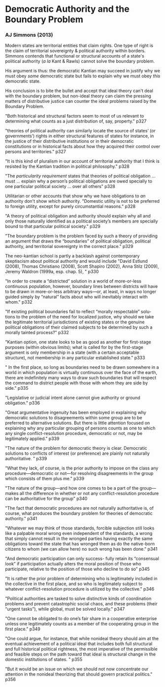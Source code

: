 # Democratic Authority and the Boundary Problem

### AJ Simmons (2013)


Modern states are territorial entities that claim rights.  One type of right is the claim of territorial sovereignty & political authority within borders.  Simmons contends that functional or structural accounts of a state's political authority (_a la_ Kant & Rawls) cannot solve the boundary problem.

His argument is thus: the democratic Kantian may succeed in justify why we must obey _some_ democratic state but fails to explain why we must obey _this_ democratic state.

His conclusion is to bite the bullet and accept that ideal theory can't deal with the boundary problem, but non-ideal theory can claim the pressing matters of distributive justice can counter the ideal problems raised by the Boundary Problem.

"Both historical and structural factors seem to most of us relevant to determining what counts as a just distribution of, say, property." p327

"theories of political authority can similarly locate the source of states’ (or governments’) rights in either structural features of states for instance, in the justice of their distributive institutions or in their democratic constitutions or in historical facts about how they acquired their control over persons and territories." p327

"It is this kind of pluralism in our account of territorial authority that I think is resisted by the Kantian tradition in political philosophy." p328

"The _particularity requirement_ states that theories of political obligation ... must ... explain why a person’s political obligations are owed specially to one particular political society ... over all others" p328

Utilitarian or other accounts that show why we have obligations to _an_ authority don't show _which_ authority.  "Domestic utility is not to be preferred to foreign utility, except for purely circumstantial reasons." p328

"A theory of political obligation and authority should explain why all and only those naturally identified as a political society’s members are specially bound to that particular political society." p329

"The boundary problem is the problem faced by such a theory of providing an argument that draws the “boundaries” of political obligation, political authority, and territorial sovereignty in the correct place." p329

The neo-kantian school is partly a backlash against contemporary skeptiscism about political authority and would include "David Estlund (2008), Thomas Christiano (2008), Scott Shapiro (2002), Anna Stilz (2009), Jeremy Waldron (1999a, esp. chap. 5), " p330

"In order to create a “districted” solution in a world of more-or-less continuous population, however, boundary lines between districts will have to be drawn in more-or-less arbitrary ways—or, at least, in ways no longer guided simply by “natural” facts about who will inevitably interact with whom." p332

"If existing political boundaries fail to reflect “morally respectable” solu- tions to the problem of the need for localized justice, why should we take the legitimate territorial jurisdictions of existing states or the genuine political obligations of their claimed subjects to be determined by such a morally tainted process?" p332

"Kantian option, one state looks to be as good as another for first-stage purposes (within obvious limits); what is called for by the first-stage argument is only membership in a state (with a certain acceptable structure), not membership in any particular established state." p333

" In the first place, so long as boundaries need to be drawn somewhere in a world in which population is virtually continuous over the face of the earth, there are indefinitely many ways to draw such boundaries that will respect the command to district people with those with whom they are side by side." p335

"Legislative or judicial intent alone cannot give authority or ground obligation." p336

"Great argumentative ingenuity has been employed in explaining why democratic solutions to disagreements within some group are to be preferred to alternative solutions. But there is little attention focused on explaining why any particular grouping of persons counts as one to which any single conflict-resolution procedure, democratic or not, may be legitimately applied." p339

"The nature of the problem for democratic theory is clear. Democratic solutions to conflicts of interest (or preference) are plainly not naturally authoritative. " p339

"What they lack, of course, is the prior authority to impose on the class any procedure—democratic or not—for resolving disagreements in the group which consists of them plus me." p339

"The nature of the group—and how one comes to be a part of the group—makes all the difference in whether or not any conflict-resolution procedure can be authoritative for the group" p340

"The fact that democratic procedures are not naturally authoritative is, of course, what produces the boundary problem for theories of democratic authority." p341

"Whatever we may think of those standards, forcible subjection still looks like a palpable moral wrong even independent of the standards, a wrong that simply cannot result in the wronged parties having exactly the same obligations toward the state that has wronged them as do the native-born citizens to whom (we can allow here) no such wrong has been done." p341

"And democratic participation can only success- fully retain its “consensual look” if participation actually alters the moral position of those who participate, relative to the position of those who decline to do so" p345

"It is rather the prior problem of determining who is legitimately included in the collective in the first place, and so who is legitimately subject to whatever conflict-resolution procedure is utilized by the collective." p346

"Political authorities are tasked to solve distinctive kinds of coordination problems and prevent catastrophic social chaos, and these problems (their “urgent tasks”), while global, must be solved locally." p347

"One cannot be obligated to do one’s fair share in a cooperative enterprise unless one legitimately counts as a member of the cooperating group in the first place." p349

"One could argue, for instance, that while nonideal theory should aim at the eventual achievement of a political ideal that includes both full structural and full historical political rightness, the most imperative of the permissible and feasible steps on the path toward that ideal is structural change in the domestic institutions of states. " p355

"But it would be an issue on which we should not now concentrate our attention in the nonideal theorizing that should govern practical politics." p356